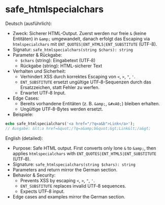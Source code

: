 # safe_htmlspecialchars

Deutsch (ausführlich):
- Zweck: Sicherer HTML-Output. Zuerst werden nur freie `&` (keine Entitäten) in `&amp;` umgewandelt, danach erfolgt das Escaping via `htmlspecialchars` mit `ENT_QUOTES|ENT_HTML5|ENT_SUBSTITUTE` (UTF-8).
- Signatur: `safe_htmlspecialchars(string $chars): string`
- Parameter & Rückgabe:
  - `$chars` (string): Eingabetext (UTF‑8)
  - Rückgabe (string): HTML-sicherer Text
- Verhalten und Sicherheit:
  - Verhindert XSS durch korrektes Escaping von `<`, `>`, `"`, `'`.
  - `ENT_SUBSTITUTE` ersetzt ungültige UTF‑8-Sequenzen durch das Ersatzzeichen, statt Fehler zu werfen.
  - Erwartet UTF‑8 Input.
- Edge Cases:
  - Bereits vorhandene Entitäten (z. B. `&amp;`, `&#xA0;`) bleiben erhalten.
  - Ungültige UTF‑8-Bytes werden ersetzt.
- Beispiele:
```php
echo safe_htmlspecialchars('<a href="/?q=a&b">Link</a>');
// Ausgabe: &lt;a href=&quot;/?q=a&amp;b&quot;&gt;Link&lt;/a&gt;
```

English (detailed):
- Purpose: Safe HTML output. First converts only lone `&` to `&amp;`, then applies `htmlspecialchars` with `ENT_QUOTES|ENT_HTML5|ENT_SUBSTITUTE` (UTF‑8).
- Signature: `safe_htmlspecialchars(string $chars): string`
- Parameters and return mirror the German section.
- Behavior & Security:
  - Prevents XSS by escaping `<`, `>`, `"`, `'`.
  - `ENT_SUBSTITUTE` replaces invalid UTF‑8 sequences.
  - Expects UTF‑8 input.
- Edge cases and examples mirror the German section.
